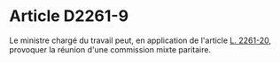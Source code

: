 # Article D2261-9

  
Le ministre chargé du travail peut, en application de l'article [L. 2261-20][1], provoquer la réunion d'une commission mixte paritaire.

 [1]: /affichCodeArticle.do?cidTexte=LEGITEXT000006072050&idArticle=LEGIARTI000006901798&dateTexte=&categorieLien=cid